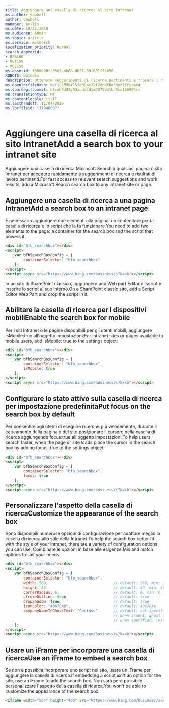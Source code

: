 ```yaml
---
title: Aggiungere una casella di ricerca al sito Intranet
ms.author: dawholl
author: dawholl
manager: kellis
ms.date: 10/31/2018
ms.audience: Admin
ms.topic: article
ms.service: mssearch
localization_priority: Normal
search.appverid:
- BFB160
- MET150
- MOE150
ms.assetid: f980b90f-95e2-4b66-8b21-69f601ff4b50
ROBOTS: NoIndex
description: Ottenere suggerimenti di ricerca pertinenti e trovare i risultati di lavoro più velocemente aggiungendo una casella di ricerca Microsoft Search a un sito Intranet o una pagina.
ms.openlocfilehash: bcf1c6890415fdd9ae22f28cdf6d3dec1ffcaac4
ms.sourcegitcommit: bfcab9d42e93addccd1e3875b41bc9cc1b6986cc
ms.translationtype: MT
ms.contentlocale: it-IT
ms.lasthandoff: 11/04/2019
ms.locfileid: "37948907"
---
```

# <a name="add-a-search-box-to-your-intranet-site"></a><span data-ttu-id="0dca7-103">Aggiungere una casella di ricerca al sito Intranet</span><span class="sxs-lookup"><span data-stu-id="0dca7-103">Add a search box to your intranet site</span></span>

<span data-ttu-id="0dca7-104">Aggiungere una casella di ricerca Microsoft Search a qualsiasi pagina o sito Intranet per accedere rapidamente a suggerimenti di ricerca e risultati di lavoro pertinenti.</span><span class="sxs-lookup"><span data-stu-id="0dca7-104">For fast access to relevant search suggestions and work results, add a Microsoft Search search box to any intranet site or page.</span></span>
  
## <a name="add-a-search-box-to-an-intranet-page"></a><span data-ttu-id="0dca7-105">Aggiungere una casella di ricerca a una pagina Intranet</span><span class="sxs-lookup"><span data-stu-id="0dca7-105">Add a search box to an intranet page</span></span>

<span data-ttu-id="0dca7-106">È necessario aggiungere due elementi alla pagina: un contenitore per la casella di ricerca e lo script che la fa funzionare.</span><span class="sxs-lookup"><span data-stu-id="0dca7-106">You need to add two elements to the page: a container for the search box and the script that powers it.</span></span>
  
```html
<div id="bfb_searchbox"></div>
<script>
    var bfbSearchBoxConfig = {
        containerSelector: "bfb_searchbox"
    };
</script>
<script async src="https://www.bing.com/business/s?k=sb"></script>
```

<span data-ttu-id="0dca7-107">In un sito di SharePoint classico, aggiungere una Web part Editor di script e inserire lo script al suo interno.</span><span class="sxs-lookup"><span data-stu-id="0dca7-107">On a SharePoint classic site, add a Script Editor Web Part and drop the script in it.</span></span>
  
## <a name="enable-the-search-box-for-mobile"></a><span data-ttu-id="0dca7-108">Abilitare la casella di ricerca per i dispositivi mobili</span><span class="sxs-lookup"><span data-stu-id="0dca7-108">Enable the search box for mobile</span></span>

<span data-ttu-id="0dca7-109">Per i siti Intranet o le pagine disponibili per gli utenti mobili, aggiungere isMobile:true all'oggetto impostazioni:</span><span class="sxs-lookup"><span data-stu-id="0dca7-109">For intranet sites or pages available to mobile users, add isMobile: true to the settings object:</span></span>
  
```html
<div id="bfb_searchbox"></div>
<script>
    var bfbSearchBoxConfig = {
        containerSelector: "bfb_searchbox", 
        isMobile: true
    };
</script>
<script async src="https://www.bing.com/business/s?k=sb"></script>
```

## <a name="put-focus-on-the-search-box-by-default"></a><span data-ttu-id="0dca7-110">Configurare lo stato attivo sulla casella di ricerca per impostazione predefinita</span><span class="sxs-lookup"><span data-stu-id="0dca7-110">Put focus on the search box by default</span></span>

<span data-ttu-id="0dca7-111">Per consentire agli utenti di eseguire ricerche più velocemente, durante il caricamento della pagina o del sito posizionare il cursore nella casella di ricerca aggiungendo focus:true all'oggetto impostazioni:</span><span class="sxs-lookup"><span data-stu-id="0dca7-111">To help users search faster, when the page or site loads place the cursor in the search box by adding focus: true to the settings object:</span></span>
  
```html
<div id="bfb_searchbox"></div>
<script>
    var bfbSearchBoxConfig = {
        containerSelector: "bfb_searchbox",
        focus: true
    };
</script>
<script async src="https://www.bing.com/business/s?k=sb"></script>
```

## <a name="customize-the-appearance-of-the-search-box"></a><span data-ttu-id="0dca7-112">Personalizzare l'aspetto della casella di ricerca</span><span class="sxs-lookup"><span data-stu-id="0dca7-112">Customize the appearance of the search box</span></span> 

<span data-ttu-id="0dca7-113">Sono disponibili numerose opzioni di configurazione per adattare meglio la casella di ricerca allo stile della Intranet.</span><span class="sxs-lookup"><span data-stu-id="0dca7-113">To help the search box better fit with the style of your intranet, there are a variety of configuration options you can use.</span></span> <span data-ttu-id="0dca7-114">Combinare le opzioni in base alle esigenze.</span><span class="sxs-lookup"><span data-stu-id="0dca7-114">Mix and match options to suit your needs.</span></span>

```html
<div id="bfb_searchbox"></div>
<script>
    var bfbSearchBoxConfig = {
        containerSelector: "bfb_searchbox",
        width: 560,                             // default: 560, min: 360, max: 650
        height: 40,                             // default: 40, min: 40, max: 72
        cornerRadius: 6,                        // default: 6, min: 0, max: 25                                   
        strokeOutline: true,                    // default: true
        dropShadow: true,                       // default: true
        iconColor: "#067FA6",                   // default: #067FA6
        companyNameInGhostText: "Contoso"       // default: not specified
                                                // when absent, ghost text will be "Search work and the web"
                                                // when specified, text will be "Search the web and [Contoso]"
    };
</script>
<script async src="https://www.bing.com/business/s?k=sb"></script>
```

## <a name="use-an-iframe-to-embed-a-search-box"></a><span data-ttu-id="0dca7-115">Usare un iFrame per incorporare una casella di ricerca</span><span class="sxs-lookup"><span data-stu-id="0dca7-115">Use an iFrame to embed a search box</span></span>

<span data-ttu-id="0dca7-116">Se non è possibile incorporare uno script nel sito, usare un iFrame per aggiungere la casella di ricerca.</span><span class="sxs-lookup"><span data-stu-id="0dca7-116">If embedding a script isn't an option for the site, use an iFrame to add the search box.</span></span> <span data-ttu-id="0dca7-117">Non sarà però possibile personalizzare l'aspetto della casella di ricerca.</span><span class="sxs-lookup"><span data-stu-id="0dca7-117">You won't be able to customize the appearance of the search box.</span></span>
  
```html
<iframe width="564" height="400" src="https://www.bing.com/business/searchbox"></iframe>
```